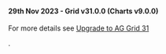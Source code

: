 #### 29th Nov 2023 - Grid v31.0.0 (Charts v9.0.0)

For more details see [Upgrade to AG Grid 31](https://www.ag-grid.com/javascript-data-grid/upgrade-to-ag-grid-31/)


.